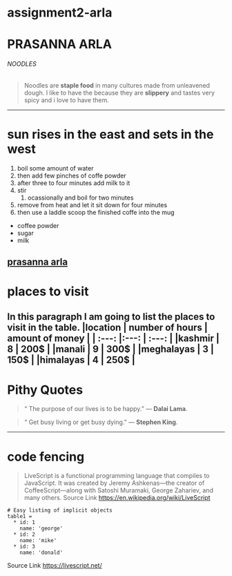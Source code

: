 # assignment2-arla
# PRASANNA ARLA
###### NOODLES
> Noodles are  **staple food** in many cultures made from unleavened dough. I like to have the because they are **slippery** and tastes very spicy and i love to have them.
---

# sun rises in the east and sets in the west
1. boil some amount of water
2. then add few pinches of coffe powder
3. after three to four minutes add milk to it
4. stir
    1. ocassionally and boil for two minutes
5. remove from heat and let it sit down for four minutes
6. then use a laddle scoop the finished coffe into the mug
- coffee powder
- sugar
- milk

**[prasanna arla](AboutMe.md)**
---
# places to visit
 In this paragraph I am going to list the places to visit in the table.
 |location | number of hours | amount of money |
 | :---: |:---: | :---: |
 |kashmir | 8 | 200$ |
 |manali | 9 | 300$ |
 |meghalayas | 3 | 150$ |
 |himalayas | 4 | 250$ |
 ---
 # Pithy Quotes
 > “ The purpose of our lives is to be happy.” — **Dalai Lama**.

 > “ Get busy living or get busy dying.” — **Stephen King**.
---
# code fencing
> LiveScript is a functional programming language that compiles to JavaScript. It was created by Jeremy Ashkenas—the creator of CoffeeScript—along with Satoshi Muramaki, George Zahariev, and many others.
Source Link <https://en.wikipedia.org/wiki/LiveScript>
```
# Easy listing of implicit objects
table1 =
  * id: 1
    name: 'george'
  * id: 2
    name: 'mike'
  * id: 3
    name: 'donald'
```
Source Link <https://livescript.net/>







